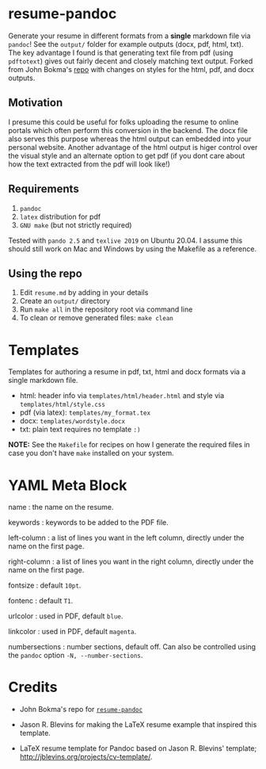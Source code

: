 # resume-pandoc

Generate your resume in different formats from a **single** markdown file via
`pandoc`! See the `output/` folder for example outputs (docx, pdf, html, txt).
The key advantage I found is that generating text file from pdf (using `pdftotext`)
gives out fairly decent and closely matching text output. Forked from John Bokma's
[repo](https://github.com/john-bokma/resume-pandoc) with changes on styles for the 
html, pdf, and docx outputs.

## Motivation
I presume this could be useful for folks uploading the resume to online portals 
which often perform this conversion in the backend. The docx file also serves
this purpose whereas the html output can embedded into your personal website.
Another advantage of the html output is higer control over the visual style and
an alternate option to get pdf (if you dont care about how the text extracted from
the pdf will look like!)

## Requirements

1. `pandoc`
2. `latex` distribution for pdf
3. `GNU make` (but not strictly required)

Tested with `pando 2.5` and `texlive 2019` on Ubuntu 20.04. I assume this should
still work on Mac and Windows by using the Makefile as a reference.

## Using the repo

1. Edit `resume.md` by adding in your details
2. Create an `output/` directory
3. Run `make all` in the repository root via command line
4. To clean or remove generated files: `make clean`

# Templates

Templates for authoring a resume in pdf, txt, html and docx formats via a single
markdown file.

- html: header info via `templates/html/header.html` and style via `templates/html/style.css`
- pdf (via latex): `templates/my_format.tex`
- docx: `templates/wordstyle.docx`
- txt: plain text requires no template `:)`

**NOTE:** See the `Makefile` for recipes on how I generate the required files in
case you don't have `make` installed on your system.


# YAML Meta Block

name
 : the name on the resume.

keywords
 : keywords to be added to the PDF file.

left-column
 : a list of lines you want in the left column, directly under the name
   on the first page.

right-column
 : a list of lines you want in the right column, directly under the
   name on the first page.

fontsize
 : default `10pt`.

fontenc
 : default `T1`.

urlcolor
 : used in PDF, default `blue`.

linkcolor
 : used in PDF, default `magenta`.

numbersections
 : number sections, default off. Can also be controlled using the
 `pandoc` option `-N, --number-sections`.


# Credits

- John Bokma's repo for [`resume-pandoc`](https://github.com/john-bokma/resume-pandoc)

- Jason R. Blevins for making the LaTeX resume example that inspired this template.

- LaTeX resume template for Pandoc based on Jason R. Blevins' template; http://jblevins.org/projects/cv-template/.
